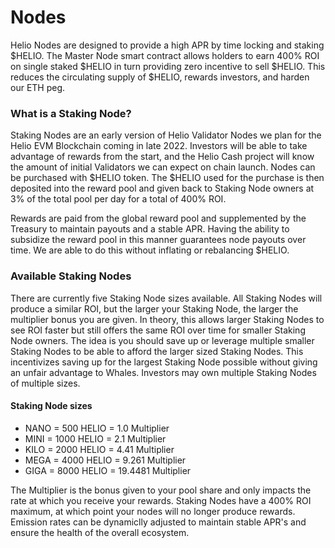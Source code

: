 # Nodes

Helio Nodes are designed to provide a high APR by time locking and staking $HELIO. The Master Node smart contract allows holders to earn 400% ROI on single staked $HELIO in turn providing zero incentive to sell $HELIO. This reduces the circulating supply of $HELIO, rewards investors, and harden our ETH peg. 

### What is a Staking Node?

Staking Nodes are an early version of Helio Validator Nodes we plan for the Helio EVM Blockchain coming in late 2022. Investors will be able to take advantage of rewards from the start, and the Helio Cash project will know the amount of initial Validators we can expect on chain launch. Nodes can be purchased with $HELIO token. The $HELIO used for the purchase is then deposited into the reward pool and given back to Staking Node owners at 3% of the total pool per day for a total of 400% ROI. 

Rewards are paid from the global reward pool and supplemented by the Treasury to maintain payouts and a stable APR. Having the ability to subsidize the reward pool in this manner guarantees node payouts over time. We are able to do this without inflating or rebalancing $HELIO. 

### Available Staking Nodes

There are currently five Staking Node sizes available. All Staking Nodes will produce a similar ROI, but the larger your Staking Node, the larger the multiplier bonus you are given. In theory, this allows larger Staking Nodes to see ROI faster but still offers the same ROI over time for smaller Staking Node owners. The idea is you should save up or leverage multiple smaller Staking Nodes to be able to afford the larger sized Staking Nodes. This incentivizes saving up for the largest Staking Node possible without giving an unfair advantage to Whales. Investors may own multiple Staking Nodes of multiple sizes. 

#### Staking Node sizes

* NANO = 500 HELIO = 1.0 Multiplier
* MINI = 1000 HELIO = 2.1 Multiplier
* KILO = 2000 HELIO = 4.41 Multiplier
* MEGA = 4000 HELIO = 9.261 Multiplier
* GIGA = 8000 HELIO = 19.4481 Multiplier

The Multiplier is the bonus given to your pool share and only impacts the rate at which you receive your rewards. Staking Nodes have a 400% ROI maximum, at which point your nodes will no longer produce rewards. Emission rates can be dynamiclly adjusted to maintain stable APR's and ensure the health of the overall ecosystem.